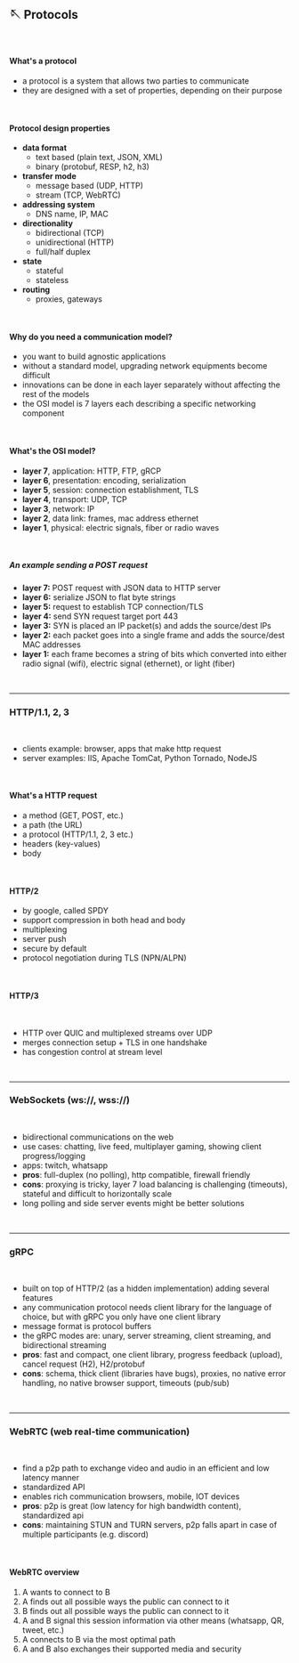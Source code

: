 ## 🪡 Protocols

<br>

#### What's a protocol

* a protocol is a system that allows two parties to communicate
* they are designed with a set of properties, depending on their purpose

<br>

#### Protocol design properties


* **data format**
    - text based (plain text, JSON, XML)
    - binary (protobuf, RESP, h2, h3)
* **transfer mode**
    - message based (UDP, HTTP)
    - stream (TCP, WebRTC)
* **addressing system**
    - DNS name, IP, MAC
* **directionality**
    - bidirectional (TCP)
    - unidirectional (HTTP)
    - full/half duplex
* **state**
    * stateful
    * stateless
* **routing**
    * proxies, gateways



<br>

#### Why do you need a communication model?

* you want to build agnostic applications
* without a standard model, upgrading network equipments become difficult
* innovations can be done in each layer separately without affecting the rest of the models
* the OSI model is 7 layers each describing a specific networking component

<br>

#### What's the OSI model?

* **layer 7**, application: HTTP, FTP, gRCP
* **layer 6**, presentation: encoding, serialization
* **layer 5**, session: connection establishment, TLS
* **layer 4**, transport: UDP, TCP 
* **layer 3**, network: IP
* **layer 2**, data link: frames, mac address ethernet
* **layer 1**, physical: electric signals, fiber or radio waves


<br>

##### An example sending a POST request

* **layer 7:** POST request with JSON data to HTTP server
* **layer 6:** serialize JSON to flat byte strings
* **layer 5:** request to establish TCP connection/TLS
* **layer 4:** send SYN request target port 443
* **layer 3:** SYN is placed an IP packet(s) and adds the source/dest IPs
* **layer 2:** each packet goes into a single frame and adds the source/dest MAC addresses
* **layer 1:** each frame becomes a string of bits which converted into either radio signal (wifi), electric signal (ethernet), or light (fiber)

<br>

---

### HTTP/1.1, 2, 3

<br>

* clients example: browser, apps that make http request
* server examples: IIS, Apache TomCat, Python Tornado, NodeJS 

<br>

#### What's a HTTP request

* a method (GET, POST, etc.)
* a path (the URL)
* a protocol (HTTP/1.1, 2, 3 etc.)
* headers (key-values)
* body

<br>

#### HTTP/2

* by google, called SPDY
* support compression in both head and body
* multiplexing
* server push
* secure by default
* protocol negotiation during TLS (NPN/ALPN)

<br>

#### HTTP/3

<br>

* HTTP over QUIC and multiplexed streams over UDP
* merges connection setup + TLS in one handshake
* has congestion control at stream level

<br>

----

### WebSockets (ws://, wss://)

<br>

* bidirectional communications on the web
* use cases: chatting, live feed, multiplayer gaming, showing client progress/logging
* apps: twitch, whatsapp
* **pros**: full-duplex (no polling), http compatible, firewall friendly
* **cons**: proxying is tricky, layer 7 load balancing is challenging (timeouts), stateful and difficult to horizontally scale
* long polling and side server events might be better solutions

<br>

----

### gRPC 

<br>

* built on top of HTTP/2 (as a hidden implementation) adding several features
* any communication protocol needs client library for the language of choice, but with gRPC you only have one client library
* message format is protocol buffers
* the gRPC modes are: unary, server streaming, client streaming, and bidirectional streaming
* **pros**: fast and compact, one client library, progress feedback (upload), cancel request (H2), H2/protobuf
* **cons**: schema, thick client (libraries have bugs), proxies, no native error handling, no native browser support, timeouts (pub/sub)

<br>

---

### WebRTC (web real-time communication)

<br>

* find a p2p path to exchange video and audio in an efficient and low latency manner
* standardized API
* enables rich communication browsers, mobile, IOT devices
* **pros**: p2p is great (low latency for high bandwidth content), standardized api
* **cons**: maintaining STUN and TURN servers, p2p falls apart in case of multiple participants (e.g. discord)

<br>

#### WebRTC overview

1. A wants to connect to B
2. A finds out all possible ways the public can connect to it
3. B finds out all possible ways the public can connect to it
4. A and B signal this session information via other means (whatsapp, QR, tweet, etc.)
5. A connects to B via the most optimal path
6. A and B also exchanges their supported media and security